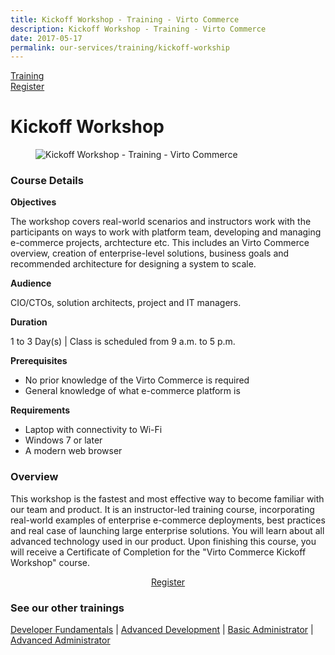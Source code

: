 ```yaml
---
title: Kickoff Workshop - Training - Virto Commerce
description: Kickoff Workshop - Training - Virto Commerce
date: 2017-05-17
permalink: our-services/training/kickoff-workship
---
```

<div class="training">
	<div class="training-head responsive">
		<a class="training-link" href="#">Training</a>
		<div class="training-actions">
			<a href="/contact-us" class="button fill mini">Register</a>
		</div>
	</div>
	<div class="training-body">
		<h1 class="head-title">Kickoff Workshop</h1>
		<div class="responsive">
			<div class="training-inner">
				<div class="col">
					<figure>
						<img alt="Kickoff Workshop - Training - Virto Commerce" src="/assets/images/training/564043186.jpg">
					</figure>
				</div>
				<div class="col">
					<h3>Course Details</h3>
					<p><b>Objectives</b></p>
					<p>The workshop covers real-world scenarios and instructors work with the participants on ways to work with platform team, developing and managing e-commerce projects, archtecture etc. This includes an Virto Commerce overview, creation of enterprise-level solutions, business goals and recommended architecture for designing a system to scale.</p>
					<p><b>Audience</b></p>
					<p>CIO/CTOs, solution architects, project and IT managers.</p>
					<p><b>Duration</b></p>
					<p>1 to 3 Day(s) | Class is scheduled from 9 a.m. to 5 p.m.</p>
					<p><b>Prerequisites</b></p>
					<ul class="list">
						<li>No prior knowledge of the Virto Commerce is required</li>
						<li>General knowledge of what e-commerce platform is</li>
					</ul>
					<p><b>Requirements</b></p>
					<ul class="list">
						<li>Laptop with connectivity to Wi-Fi</li>
						<li>Windows 7 or later</li>
						<li>A modern web browser</li>
					</ul>
				</div>
				<div style="word-spacing: normal;">
					<h3>Overview</h3>
					<p>This workshop is the fastest and most effective way to become familiar with our team and product. It is an instructor-led training course, incorporating real-world examples of enterprise e-commerce deployments, best practices and real case of launching large enterprise solutions. You will learn about all advanced technology used in our product. Upon finishing this course, you will receive a Certificate of Completion for the "Virto Commerce Kickoff Workshop" course.</p>
					<div style="text-align: center;">
						<a href="/contact-us" class="button fill" style="width: 200px;">Register</a>
					</div>
					<h3>See our other trainings</h3>
					<p>
						<a href="/our-services/training/developer-fundamentals">Developer Fundamentals</a> | 
						<a href="/our-services/training/advanced-development">Advanced Development</a> | 
						<a href="/our-services/training/basic-administrator">Basic Administrator</a> | 
						<a href="/our-services/training/advanced-administrator">Advanced Administrator</a>
					</p>
				</div>
			</div>
		</div>
	</div>
</div>